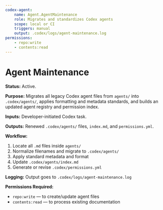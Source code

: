 ```yaml
---
codex-agent:
    name: Agent.AgentMaintenance
    role: Migrates and standardizes Codex agents
    scope: local or CI
    triggers: manual
    output: .codex/logs/agent-maintenance.log
permissions:
    - repo:write
    - contents:read
---
```


# Agent Maintenance

**Status:** Active.

**Purpose:** Migrates all legacy Codex agent files from `agents/` into `.codex/agents/`, applies formatting and metadata standards, and builds an updated agent registry and permission index.

**Inputs:** Developer-initiated Codex task.

**Outputs:** Renewed `.codex/agents/` files, `index.md`, and `permissions.yml`.

**Workflow:**

1. Locate all `.md` files inside `agents/`
2. Normalize filenames and migrate to `.codex/agents/`
3. Apply standard metadata and format
4. Update `.codex/agents/index.md`
5. Generate or revise `.codex/permissions.yml`

**Logging:** Output goes to `.codex/logs/agent-maintenance.log`

**Permissions Required:**

-   `repo:write` — to create/update agent files
-   `contents:read` — to process existing documentation

